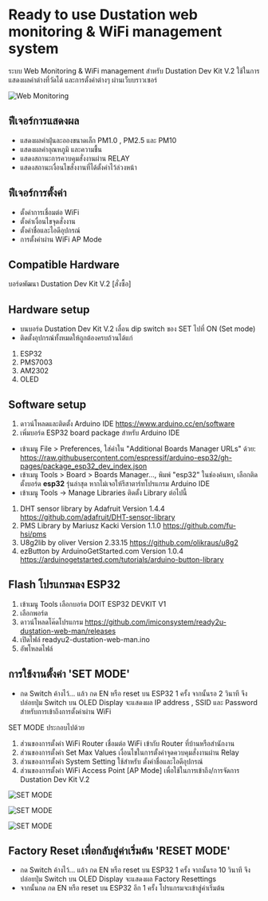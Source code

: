 # Ready to use Dustation web monitoring & WiFi management system

ระบบ Web Monitoring & WiFi management สำหรับ Dustation Dev Kit V.2 ใช้ในการแสดงผลค่าต่างที่วัดได้ และการตั้งค่าต่างๆ ผ่านเว็บบราวเซอร์

![Web Monitoring](https://github.com/imiconsystem/ready2u-dustation-web-man/blob/b7508535267f3c21c48bd1a8b9a6dfdcc2f51ac2/images/143814-1.jpg)


## ฟีเจอร์การแสดงผล
- แสดงผลค่าฝุ่นละอองขนาดเล็ก PM1.0 , PM2.5 และ PM10
- แสดงผลค่าอุณหภูมิ และความชื้น
- แสดงสถานะการควบคุมสั่งงานผ่าน RELAY
- แสดงสถานะเงื่อนไขสั่งงานที่ได้ตั้งค่าไว้ล่วงหน้า

## ฟีเจอร์การตั้งค่า
- ตั้งค่าการเชื่อมต่อ WiFi
- ตั้งค่าเงื่อนไขจุดสั่งงาน
- ตั้งค่าชื่อและไอดีอุปกรณ์
- การตั้งค่าผ่าน WiFi AP Mode

## Compatible Hardware
บอร์ดพัฒนา Dustation Dev Kit V.2 [สั่งซื้อ]

## Hardware setup
- บนบอร์ด Dustation Dev Kit V.2 เลื่อน dip switch ของ SET ไปที่ ON (Set mode)
- ติดตั้งอุปกรณ์ทั้งหมดให้ถูกต้องครบถ้วนได้แก่
1. ESP32
2. PMS7003
3. AM2302
4. OLED


## Software setup
1. ดาวน์โหลดและติดตั้ง Arduino IDE https://www.arduino.cc/en/software
2. เพิ่มบอร์ด ESP32 board package สำหรับ Arduino IDE
- เข้าเมนู File > Preferences, ใส่ค่าใน "Additional Boards Manager URLs" ด้วย: https://raw.githubusercontent.com/espressif/arduino-esp32/gh-pages/package_esp32_dev_index.json
- เข้าเมนู Tools > Board > Boards Manager..., พิมพ์ "esp32" ในช่องค้นหา, เลือกติดตั้งบอร์ด ****esp32**** รุ่นล่าสุด หากไม่เจอให้รีสาตาร์ทโปรแกรม Arduino IDE
- เข้าเมนู Tools -> Manage Libraries ติดตั้ง Library ต่อไปนี้
1. DHT sensor library by Adafruit Version 1.4.4 https://github.com/adafruit/DHT-sensor-library
2. PMS Library by Mariusz Kacki Version 1.1.0 https://github.com/fu-hsi/pms
3. U8g2lib by oliver Version 2.33.15 https://github.com/olikraus/u8g2
4. ezButton by ArduinoGetStarted.com Version 1.0.4 https://arduinogetstarted.com/tutorials/arduino-button-library

## Flash โปรแกรมลง ESP32
1. เข้าเมนู Tools เลือกบอร์ด DOIT ESP32 DEVKIT V1
2. เลือกพอร์ต
3. ดาวน์โหลดโค๊ดโปรแกรม https://github.com/imiconsystem/ready2u-dustation-web-man/releases
4. เปิดไฟล์ readyu2-dustation-web-man.ino
5. อัพโหลดไฟล์


## การใช้งานตั้งค่า 'SET MODE' 
- กด Switch ค้างไว้… แล้ว กด EN หรือ reset บน ESP32 1 ครั้ง จากนั้นรอ 2 วินาที จึงปล่อยปุ่ม Switch บน OLED Display จะแสดงผล IP address , SSID และ Password สำหรับการเข้าถึงการตั้งค่าผ่าน WiFi

SET MODE ประกอบไปด้วย

1. ส่วนของการตั้งค่า WiFi Router เชื่อมต่อ WiFi เข้ากับ Router ที่บ้านหรือสำนักงาน
2. ส่วนของการตั้งค่า Set Max Values เงื่อนไขในการตั้งค่าจุดควบคุมสั่งงานผ่าน Relay
3. ส่วนของการตั้งค่า System Setting ใช้สำหรับ ตั้งค่าชื่อและไอดีอุปกรณ์
4. ส่วนของการตั้งค่า WiFi Access Point [AP Mode] เพื่อใช้ในการเข้าถึง/การจัดการ Dustation Dev Kit V.2

![SET MODE](https://github.com/imiconsystem/ready2u-dustation-web-man/blob/b7508535267f3c21c48bd1a8b9a6dfdcc2f51ac2/images/143818-1.jpg)

![SET MODE](https://github.com/imiconsystem/ready2u-dustation-web-man/blob/b7508535267f3c21c48bd1a8b9a6dfdcc2f51ac2/images/143819-1.jpg)

![SET MODE](https://github.com/imiconsystem/ready2u-dustation-web-man/blob/b7508535267f3c21c48bd1a8b9a6dfdcc2f51ac2/images/143820-1.jpg)

## Factory Reset เพื่อกลับสู่ค่าเริ่มต้น 'RESET MODE'

- กด Switch ค้างไว้… แล้ว กด EN หรือ reset บน ESP32 1 ครั้ง จากนั้นรอ 10 วินาที จึงปล่อยปุ่ม Switch บน OLED Display จะแสดงผล Factory Resettings
- จากนั้นกด กด EN หรือ reset บน ESP32 อีก 1 ครั้ง โปรแกรมจะเข้าสู่ค่าเริ่มต้น